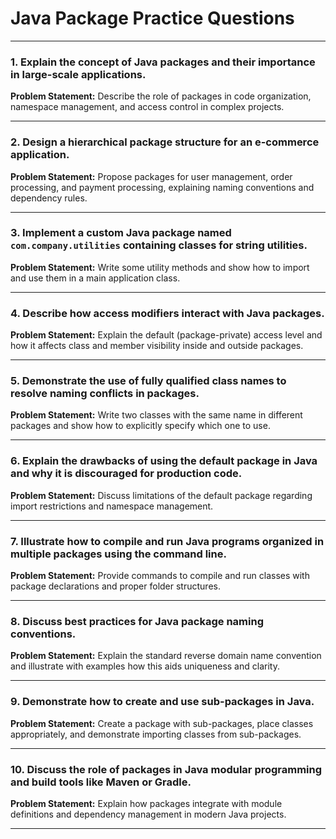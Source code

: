 # Java Package Practice Questions


***

### 1. Explain the concept of Java packages and their importance in large-scale applications.

**Problem Statement:** Describe the role of packages in code organization, namespace management, and access control in complex projects.

***

### 2. Design a hierarchical package structure for an e-commerce application.

**Problem Statement:** Propose packages for user management, order processing, and payment processing, explaining naming conventions and dependency rules.

***

### 3. Implement a custom Java package named `com.company.utilities` containing classes for string utilities.

**Problem Statement:** Write some utility methods and show how to import and use them in a main application class.

***

### 4. Describe how access modifiers interact with Java packages.

**Problem Statement:** Explain the default (package-private) access level and how it affects class and member visibility inside and outside packages.

***

### 5. Demonstrate the use of fully qualified class names to resolve naming conflicts in packages.

**Problem Statement:** Write two classes with the same name in different packages and show how to explicitly specify which one to use.

***

### 6. Explain the drawbacks of using the default package in Java and why it is discouraged for production code.

**Problem Statement:** Discuss limitations of the default package regarding import restrictions and namespace management.

***

### 7. Illustrate how to compile and run Java programs organized in multiple packages using the command line.

**Problem Statement:** Provide commands to compile and run classes with package declarations and proper folder structures.

***

### 8. Discuss best practices for Java package naming conventions.

**Problem Statement:** Explain the standard reverse domain name convention and illustrate with examples how this aids uniqueness and clarity.

***

### 9. Demonstrate how to create and use sub-packages in Java.

**Problem Statement:** Create a package with sub-packages, place classes appropriately, and demonstrate importing classes from sub-packages.

***

### 10. Discuss the role of packages in Java modular programming and build tools like Maven or Gradle.

**Problem Statement:** Explain how packages integrate with module definitions and dependency management in modern Java projects.

***